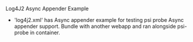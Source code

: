 Log4J2 Async Appender Example

- 'log4j2.xml' has Async appender example for testing psi probe Async appender support. Bundle with another webapp and ran alongside psi-probe in container.
